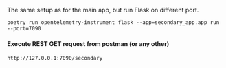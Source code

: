 The same setup as for the main app, but run Flask on different port.

`poetry run opentelemetry-instrument flask --app=secondary_app.app run --port=7090`

#### Execute REST GET request from postman (or any other)
`http://127.0.0.1:7090/secondary`